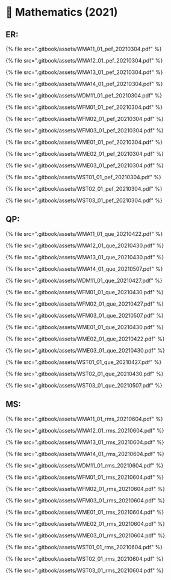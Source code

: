 # 🍏 Mathematics (2021)

## ER:

{% file src=".gitbook/assets/WMA11_01_pef_20210304.pdf" %}

{% file src=".gitbook/assets/WMA12_01_pef_20210304.pdf" %}

{% file src=".gitbook/assets/WMA13_01_pef_20210304.pdf" %}

{% file src=".gitbook/assets/WMA14_01_pef_20210304.pdf" %}

{% file src=".gitbook/assets/WDM11_01_pef_20210304.pdf" %}

{% file src=".gitbook/assets/WFM01_01_pef_20210304.pdf" %}

{% file src=".gitbook/assets/WFM02_01_pef_20210304.pdf" %}

{% file src=".gitbook/assets/WFM03_01_pef_20210304.pdf" %}

{% file src=".gitbook/assets/WME01_01_pef_20210304.pdf" %}

{% file src=".gitbook/assets/WME02_01_pef_20210304.pdf" %}

{% file src=".gitbook/assets/WME03_01_pef_20210304.pdf" %}

{% file src=".gitbook/assets/WST01_01_pef_20210304.pdf" %}

{% file src=".gitbook/assets/WST02_01_pef_20210304.pdf" %}

{% file src=".gitbook/assets/WST03_01_pef_20210304.pdf" %}

## QP:

{% file src=".gitbook/assets/WMA11_01_que_20210422.pdf" %}

{% file src=".gitbook/assets/WMA12_01_que_20210430.pdf" %}

{% file src=".gitbook/assets/WMA13_01_que_20210430.pdf" %}

{% file src=".gitbook/assets/WMA14_01_que_20210507.pdf" %}

{% file src=".gitbook/assets/WDM11_01_que_20210427.pdf" %}

{% file src=".gitbook/assets/WFM01_01_que_20210430.pdf" %}

{% file src=".gitbook/assets/WFM02_01_que_20210427.pdf" %}

{% file src=".gitbook/assets/WFM03_01_que_20210507.pdf" %}

{% file src=".gitbook/assets/WME01_01_que_20210430.pdf" %}

{% file src=".gitbook/assets/WME02_01_que_20210422.pdf" %}

{% file src=".gitbook/assets/WME03_01_que_20210430.pdf" %}

{% file src=".gitbook/assets/WST01_01_que_20210427.pdf" %}

{% file src=".gitbook/assets/WST02_01_que_20210430.pdf" %}

{% file src=".gitbook/assets/WST03_01_que_20210507.pdf" %}

## MS:

{% file src=".gitbook/assets/WMA11_01_rms_20210604.pdf" %}

{% file src=".gitbook/assets/WMA12_01_rms_20210604.pdf" %}

{% file src=".gitbook/assets/WMA13_01_rms_20210604.pdf" %}

{% file src=".gitbook/assets/WMA14_01_rms_20210604.pdf" %}

{% file src=".gitbook/assets/WDM11_01_rms_20210604.pdf" %}

{% file src=".gitbook/assets/WFM01_01_rms_20210604.pdf" %}

{% file src=".gitbook/assets/WFM02_01_rms_20210604.pdf" %}

{% file src=".gitbook/assets/WFM03_01_rms_20210604.pdf" %}

{% file src=".gitbook/assets/WME01_01_rms_20210604.pdf" %}

{% file src=".gitbook/assets/WME02_01_rms_20210604.pdf" %}

{% file src=".gitbook/assets/WME03_01_rms_20210604.pdf" %}

{% file src=".gitbook/assets/WST01_01_rms_20210604.pdf" %}

{% file src=".gitbook/assets/WST02_01_rms_20210604.pdf" %}

{% file src=".gitbook/assets/WST03_01_rms_20210604.pdf" %}
